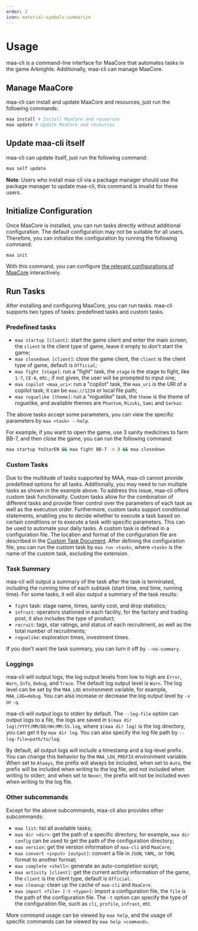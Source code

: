 ```yaml
---
order: 2
icon: material-symbols:summarize
---
```


# Usage

maa-cli is a command-line interface for MaaCore that automates tasks in the game Arknights. Additionally, maa-cli can manage MaaCore.

## Manage MaaCore

maa-cli can install and update MaaCore and resources, just run the following commands:

```bash
maa install # Install MaaCore and resources
maa update # Update MaaCore and resources
```

## Update maa-cli itself

maa-cli can update itself, just run the following command:

```bash
maa self update
```

**Note**: Users who install maa-cli via a package manager should use the package manager to update maa-cli, this command is invalid for these users.

## Initialize Configuration

Once MaaCore is installed, you can run tasks directly without additional configuration. The default configuration may not be suitable for all users. Therefore, you can initialize the configuration by running the following command:

```bash
maa init
```

With this command, you can configure [the relevant configurations of MaaCore][config-core] interactively.

## Run Tasks

After installing and configuring MaaCore, you can run tasks. maa-cli supports two types of tasks: predefined tasks and custom tasks.

### Predefined tasks

- `maa startup [client]`: start the game client and enter the main screen, the `client` is the client type of game, leave it empty to don't start the game;
- `maa closedown [client]`: close the game client, the `client` is the client type of game, default is `Official`;
- `maa fight [stage]`: run a "fight" task, the `stage` is the stage to fight, like `1-7`, `CE-6`, etc.; if not given, the user will be prompted to input one;
- `maa copilot <maa_uri>`: run a "copilot" task, the `maa_uri` is the URI of a copilot task; it can be `maa://1234` or local file path;
- `maa roguelike [theme]`: run a "roguelike" task, the `theme` is the theme of roguelike, and available themes are `Phantom`, `Mizuki`, `Sami` and `Sarkaz`.

The above tasks accept some parameters, you can view the specific parameters by `maa <task> --help`.

For example, if you want to open the game, use 3 sanity medicines to farm BB-7, and then close the game, you can run the following command:

```bash
maa startup YoStarEN && maa fight BB-7 -m 3 && maa closedown
```

### Custom Tasks

Due to the multitude of tasks supported by MAA, maa-cli cannot provide predefined options for all tasks. Additionally, you may need to run multiple tasks as shown in the example above. To address this issue, maa-cli offers custom task functionality. Custom tasks allow for the combination of different tasks and provide finer control over the parameters of each task as well as the execution order. Furthermore, custom tasks support conditional statements, enabling you to decide whether to execute a task based on certain conditions or to execute a task with specific parameters. This can be used to automate your daily tasks. A custom task is defined in a configuration file. The location and format of the configuration file are described in the [Custom Task Document][custom-task]. After defining the configuration file, you can run the custom task by `maa run <task>`, where `<task>` is the name of the custom task, excluding the extension.

### Task Summary

maa-cli will output a summary of the task after the task is terminated, including the running time of each subtask (start time, end time, running time). For some tasks, it will also output a summary of the task results:

- `fight` task: stage name, times, sanity cost, and drop statistics;
- `infrast`: operators stationed in each facility, for the factory and trading post, it also includes the type of product;
- `recruit`: tags, star ratings, and status of each recruitment, as well as the total number of recruitments;
- `roguelike`: exploration times, investment times.

If you don't want the task summary, you can turn it off by `--no-summary`.

### Loggings

maa-cli will output logs, the log output levels from low to high are `Error`, `Warn`, `Info`, `Debug`, and `Trace`. The default log output level is `Warn`. The log level can be set by the `MAA_LOG` environment variable, for example, `MAA_LOG=debug`. You can also increase or decrease the log output level by `-v` or `-q`.

maa-cli will output logs to stderr by default. The `--log-file` option can output logs to a file, the logs are saved in `$(maa dir log)/YYYY/MM/DD/HH:MM:SS.log`, where `$(maa dir log)` is the log directory, you can get it by `maa dir log`. You can also specify the log file path by `--log-file=path/to/log`.

By default, all output logs will include a timestamp and a log-level prefix. You can change this behavior by the `MAA_LOG_PREFIX` environment variable. When set to `Always`, the prefix will always be included, when set to `Auto`, the prefix will be included when writing to the log file, and not included when writing to stderr, and when set to `Never`, the prefix will not be included even when writing to the log file.

### Other subcommands

Except for the above subcommands, maa-cli also provides other subcommands:

- `maa list`: list all available tasks;
- `maa dir <dir>`: get the path of a specific directory, for example, `maa dir config` can be used to get the path of the configuration directory;
- `maa version`: get the version information of `maa-cli` and `MaaCore`;
- `maa convert <input> [output]`: convert a file in `JSON`, `YAML`, or `TOML` format to another format;
- `maa complete <shell>`: generate an auto-completion script;
- `maa activity [client]`: get the current activity information of the game, the `client` is the client type, default is `Official`.
- `maa cleanup`: clean up the cache of `maa-cli` and `MaaCore`.
- `maa import <file> [-t <type>]`: import a configuration file, the `file` is the path of the configuration file. The `-t` option can specify the type of the configuration file, such as `cli`, `profile`, `infrast`, etc.

More command usage can be viewed by `maa help`, and the usage of specific commands can be viewed by `maa help <command>`.

[config-core]: config.md#maacore-related-configurations
[custom-task]: config.md#custom-tasks
